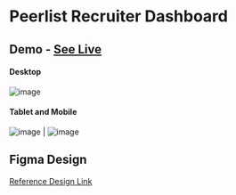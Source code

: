 # Peerlist Recruiter Dashboard

## Demo - [See Live](https://peerlist-recruiter-dashboard.vercel.app/)

#### Desktop
![image](https://github.com/Krushna-Kulkarni/peerlist-recruiter-dashboard/assets/62604823/0ef6543b-ef48-4961-a452-7b186d8650b2)

#### Tablet and Mobile
![image](https://github.com/Krushna-Kulkarni/peerlist-recruiter-dashboard/assets/62604823/31104294-e0e7-4f95-a8f5-05c903d1601d) | ![image](https://github.com/Krushna-Kulkarni/peerlist-recruiter-dashboard/assets/62604823/959fa495-5872-4ded-9eaa-caf19a619e1d)

## Figma Design
[Reference Design Link](https://www.figma.com/file/cTxGbQ76PZsuWjBdI86d3N/Frontend-Assignment?type=design&node-id=1-32903&mode=design&t=Kcu8eddKpOxCCHL8-0)

